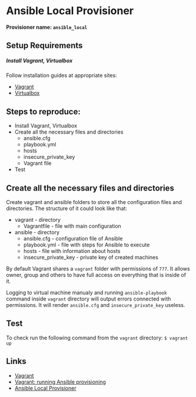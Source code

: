 # Ansible Local Provisioner

**Provisioner name: `ansible_local`**

## Setup Requirements

##### Install Vagrant, Virtualbox

Follow installation guides at appropriate sites:
- [Vagrant](https://developer.hashicorp.com/vagrant/docs/installation)
- [Virtualbox](https://www.virtualbox.org/wiki/Downloads)

## Steps to reproduce:

- Install Vagrant, Virtualbox
- Create all the necessary files and directories
    - ansible.cfg
    - playbook.yml
    - hosts
    - insecure_private_key
    - Vagrant file
- Test

## Create all the necessary files and directories

Create vagrant and ansible folders to store all the configuration files and directories. The structure of it could look like that:

- vagrant - directory
    - Vagrantfile - file with main configuration
- ansible - directory
    - ansible.cfg - configuration file of Ansible
    - playbook.yml - file with steps for Ansible to execute
    - hosts - file with information about hosts
    - insecure_private_key - private key of created machines

By default Vagrant shares a `vagrant` folder with permissions of `777`. It allows owner, group and others to have full access on everything that is inside of it.

Logging to virtual machine manualy and running `ansible-playbook` command inside `vagrant` directory will output errors connected with permissions. It will render `ansible.cfg` and `insecure_private_key` useless.

## Test

To check run the following command from the `vagrant` directory: `$ vagrant up`

## Links

- [Vagrant](https://youtube.com/playlist?list=PLTd5ehIj0goPCodyeh2ThX37Ceh-2torY)
- [Vagrant: running Ansible provisioning](https://stackoverflow.com/questions/59678447/vagrant-running-ansible-provisioning-after-all-vms-booted-ansible-cannot-conne)
- [Ansible Local Provisioner](https://developer.hashicorp.com/vagrant/docs/provisioning/ansible_local#tips-and-tricks)
